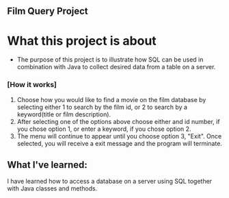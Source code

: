 ## Film Query Project

# What this project is about
* The purpose of this project is to illustrate how SQL can be used in combination with Java to collect desired data from a table on a server.

### [How it works]
1. Choose how you would like to find a movie on the film database by selecting either 1 to search by the film id, or 2 to search by a keyword(title or film description).
2. After selecting one of the options above choose either and id number, if you chose option 1, or enter a keyword, if you chose option 2.
3. The menu will continue to appear until you choose option 3, "Exit". Once selected, you will receive a exit message and the program will terminate.

## What I've learned:
I have learned how to access a database on a server using SQL together with Java classes and methods.
